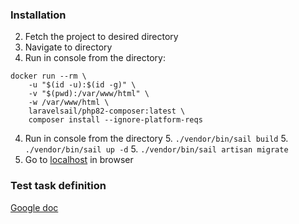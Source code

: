 ### Installation

2. Fetch the project to desired directory
2. Navigate to directory
3. Run in console from the directory:

~~~
docker run --rm \
    -u "$(id -u):$(id -g)" \
    -v "$(pwd):/var/www/html" \
    -w /var/www/html \
    laravelsail/php82-composer:latest \
    composer install --ignore-platform-reqs
~~~

4. Run in console from the directory
   5. `./vendor/bin/sail build`
   5. `./vendor/bin/sail up -d`
   5. `./vendor/bin/sail artisan migrate`
6. Go to [localhost](http://localhost) in browser

### Test task definition
[Google doc](https://docs.google.com/document/d/19KSJHiiuwLNDagRqfkp4XOW8y4xbmO6ez43rp0NW5UU/edit?tab=t.0)
